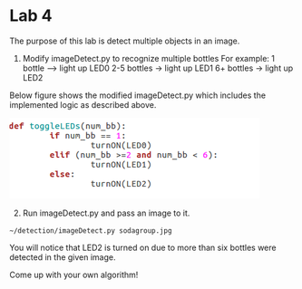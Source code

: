 # Lab 4
The purpose of this lab is detect multiple objects in an image.


1. Modify imageDetect.py to recognize multiple bottles
For example:
1 bottle –> light up LED0
2-5 bottles -> light up LED1
6+ bottles -> light up LED2


Below figure shows the modified imageDetect.py which includes the implemented logic as described above.

![Lab 4](/tx1_labs/images/lab4.png)

2. Run imageDetect.py and pass an image to it.

```
~/detection/imageDetect.py sodagroup.jpg
```

You will notice that LED2 is turned on due to more than six bottles were detected in the given image.

Come up with your own algorithm!
